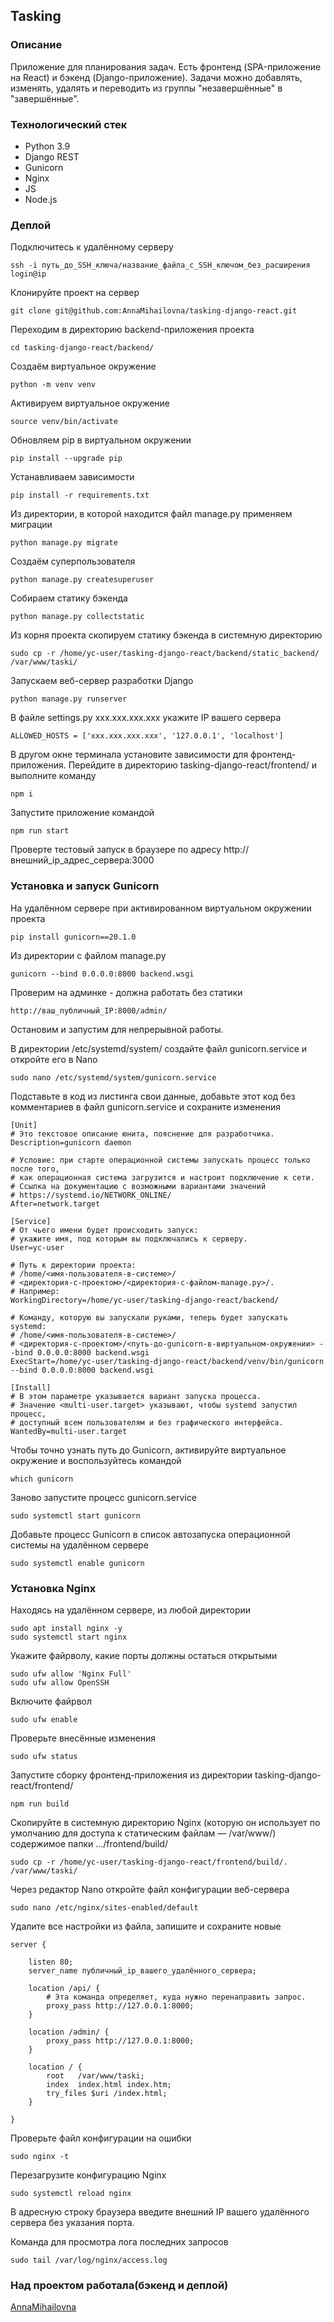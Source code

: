 ##  Tasking
### Описание
Приложение для планирования задач. Есть фронтенд (SPA-приложение на React)
и бэкенд (Django-приложение). Задачи можно добавлять, изменять, удалять
и переводить из группы "незавершённые" в "завершённые".

### Технологический стек
* Python 3.9
* Django REST
* Gunicorn
* Nginx
* JS
* Node.js

### Деплой
Подключитесь к удалённому серверу
```
ssh -i путь_до_SSH_ключа/название_файла_с_SSH_ключом_без_расширения login@ip
```
Клонируйте проект на сервер
```
git clone git@github.com:AnnaMihailovna/tasking-django-react.git
```
Переходим в директорию backend-приложения проекта
```
cd tasking-django-react/backend/
```
Создаём виртуальное окружение
```
python -m venv venv
```
Активируем виртуальное окружение
```
source venv/bin/activate
```
Обновляем pip в виртуальном окружении
```
pip install --upgrade pip
```
Устанавливаем зависимости
```
pip install -r requirements.txt
```
Из директории, в которой находится файл manage.py применяем миграции
```
python manage.py migrate
```
Создаём суперпользователя
```
python manage.py createsuperuser
```
Собираем статику бэкенда
```
python manage.py collectstatic
```
Из корня проекта скопируем статику бэкенда в системную директорию
```
sudo cp -r /home/yc-user/tasking-django-react/backend/static_backend/ /var/www/taski/
```
Запускаем веб-сервер разработки Django
```
python manage.py runserver
```
В файле settings.py xxx.xxx.xxx.xxx укажите IP вашего сервера
```
ALLOWED_HOSTS = ['xxx.xxx.xxx.xxx', '127.0.0.1', 'localhost']
```
В другом окне терминала установите зависимости для фронтенд-приложения. Перейдите в директорию tasking-django-react/frontend/ и выполните команду
```
npm i
```
Запустите приложение командой
```
npm run start
```
Проверте тестовый запуск в браузере по адресу
http://внешний_ip_адрес_сервера:3000

### Установка и запуск Gunicorn
На удалённом сервере при активированном виртуальном окружении проекта
```
pip install gunicorn==20.1.0
```
Из директории с файлом manage.py
```
gunicorn --bind 0.0.0.0:8000 backend.wsgi
```
Проверим на админке - должна работать без статики
```
http://ваш_публичный_IP:8000/admin/
```
Остановим и запустим для непрерывной работы.

В директории /etc/systemd/system/ создайте файл gunicorn.service и откройте его в Nano
```
sudo nano /etc/systemd/system/gunicorn.service
```
Подставьте в код из листинга свои данные, добавьте этот код без комментариев в файл gunicorn.service и сохраните изменения
```
[Unit]
# Это текстовое описание юнита, пояснение для разработчика.
Description=gunicorn daemon 

# Условие: при старте операционной системы запускать процесс только после того, 
# как операционная система загрузится и настроит подключение к сети.
# Ссылка на документацию с возможными вариантами значений 
# https://systemd.io/NETWORK_ONLINE/
After=network.target 

[Service]
# От чьего имени будет происходить запуск:
# укажите имя, под которым вы подключались к серверу.
User=yc-user 

# Путь к директории проекта:
# /home/<имя-пользователя-в-системе>/
# <директория-с-проектом>/<директория-с-файлом-manage.py>/.
# Например:
WorkingDirectory=/home/yc-user/tasking-django-react/backend/

# Команду, которую вы запускали руками, теперь будет запускать systemd:
# /home/<имя-пользователя-в-системе>/
# <директория-с-проектом>/<путь-до-gunicorn-в-виртуальном-окружении> --bind 0.0.0.0:8000 backend.wsgi
ExecStart=/home/yc-user/tasking-django-react/backend/venv/bin/gunicorn --bind 0.0.0.0:8000 backend.wsgi

[Install]
# В этом параметре указывается вариант запуска процесса.
# Значение <multi-user.target> указывают, чтобы systemd запустил процесс,
# доступный всем пользователям и без графического интерфейса.
WantedBy=multi-user.target
```
Чтобы точно узнать путь до Gunicorn, активируйте виртуальное окружение и воспользуйтесь командой
```
which gunicorn
```
Заново запустите процесс gunicorn.service
```
sudo systemctl start gunicorn 
```
Добавьте процесс Gunicorn в список автозапуска операционной системы на удалённом сервере
```
sudo systemctl enable gunicorn 
```
### Установка Nginx
Находясь на удалённом сервере, из любой директории
```
sudo apt install nginx -y
sudo systemctl start nginx
```
Укажите файрволу, какие порты должны остаться открытыми
```
sudo ufw allow 'Nginx Full'
sudo ufw allow OpenSSH
```
Включите файрвол
```
sudo ufw enable
```
Проверьте внесённые изменения
```
sudo ufw status
```
Запустите сборку фронтенд-приложения из директории tasking-django-react/frontend/
```
npm run build
```
Скопируйте в системную директорию Nginx (которую он использует по умолчанию для доступа к статическим файлам — /var/www/) содержимое папки .../frontend/build/
```
sudo cp -r /home/yc-user/tasking-django-react/frontend/build/. /var/www/taski/
```
Через редактор Nano откройте файл конфигурации веб-сервера
```
sudo nano /etc/nginx/sites-enabled/default
```
Удалите все настройки из файла, запишите и сохраните новые
```
server {

    listen 80;
    server_name публичный_ip_вашего_удалённого_сервера;
    
    location /api/ {
        # Эта команда определяет, куда нужно перенаправить запрос.
        proxy_pass http://127.0.0.1:8000;
    }

    location /admin/ {
        proxy_pass http://127.0.0.1:8000;
    }

    location / {
        root   /var/www/taski;
        index  index.html index.htm;
        try_files $uri /index.html;
    }

}
```
Проверьте файл конфигурации на ошибки
```
sudo nginx -t
```
Перезагрузите конфигурацию Nginx
```
sudo systemctl reload nginx
```
В адресную строку браузера введите внешний IP вашего удалённого сервера без указания порта.

Команда для просмотра лога последних запросов
```
sudo tail /var/log/nginx/access.log
```
### Над проектом работала(бэкенд и деплой)
[AnnaMihailovna](https://github.com/AnnaMihailovna/)
